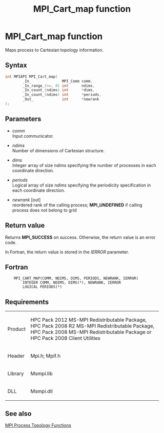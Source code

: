 ﻿---
title: MPI_Cart_map function
TOCTitle: MPI_Cart_map function
ms:assetid: ef78cb00-255d-48fc-a5b5-01cd2395165d
ms:mtpsurl: https://msdn.microsoft.com/en-us/library/Dn473248(v=VS.85)
ms:contentKeyID: 59360794
ms.date: 03/28/2018
mtps_version: v=VS.85
f1_keywords:
- MPI_CART_MAP
- mpif/MPI_Cart_map
- mpi/MPI_CART_MAP
dev_langs:
- C++
- C
---

# MPI\_Cart\_map function

Maps process to Cartesian topology information.

## Syntax

``` c++
int MPIAPI MPI_Cart_map(
        _In_              MPI_Comm comm,
        _In_range_(>=, 0) int      ndims,
        _In_count_(ndims) int      *dims,
        _In_count_(ndims) int      *periods,
        _Out_             int      *newrank
);
```

## Parameters

  - *comm*  
    Input communicator.

  - *ndims*  
    Number of dimensions of Cartesian structure.

  - *dims*  
    Integer array of size *ndims* specifying the number of processes in each coordinate direction.

  - *periods*  
    Logical array of size *ndims* specifying the periodicity specification in each coordinate direction.

  - *newrank* \[out\]  
    reordered rank of the calling process; **MPI\_UNDEFINED** if calling process does not belong to grid

## Return value

Returns **MPI\_SUCCESS** on success. Otherwise, the return value is an error code.

In Fortran, the return value is stored in the *IERROR* parameter.

## Fortran

``` FORTRAN
    MPI_CART_MAP(COMM, NDIMS, DIMS, PERIODS, NEWRANK, IERROR)
        INTEGER COMM, NDIMS, DIMS(*), NEWRANK, IERROR
        LOGICAL PERIODS(*)
```

## Requirements

<table>
<colgroup>
<col/>
<col/>
</colgroup>
<tbody>
<tr class="odd">
<td><p>Product</p></td>
<td><p>HPC Pack 2012 MS-MPI Redistributable Package, HPC Pack 2008 R2 MS-MPI Redistributable Package, HPC Pack 2008 MS-MPI Redistributable Package or HPC Pack 2008 Client Utilities</p></td>
</tr>
<tr class="even">
<td><p>Header</p></td>
<td>Mpi.h;
Mpif.h</td>
</tr>
<tr class="odd">
<td><p>Library</p></td>
<td>Msmpi.lib</td>
</tr>
<tr class="even">
<td><p>DLL</p></td>
<td>Msmpi.dll</td>
</tr>
</tbody>
</table>


## See also

[MPI Process Topology Functions](mpi-process-topology-functions.md)

